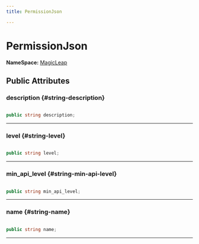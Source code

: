 ```yaml
---
title: PermissionJson

---
```


# PermissionJson



**NameSpace:** 
[MagicLeap](/versioned_docs/version-03-Jan-2023/unity-api/api/UnityEditor.XR.MagicLeap/UnityEditor.XR.MagicLeap.md) 








## Public Attributes

### description {#string-description}

```csharp

public string description;

```






-----------

### level {#string-level}

```csharp

public string level;

```






-----------

### min_api_level {#string-min-api-level}

```csharp

public string min_api_level;

```






-----------

### name {#string-name}

```csharp

public string name;

```






-----------

